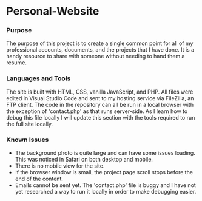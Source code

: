 # Personal-Website
### Purpose
The purpose of this project is to create a single common point for all of my professional accounts, documents, and the projects that I have done. It is a handy resource to share with someone without needing to hand them a resume.
### Languages and Tools
The site is built with HTML, CSS, vanilla JavaScript, and PHP. All files were edited in Visual Studio Code and sent to my hosting service via FileZilla, an FTP client. The code in the repository can all be run in a local browser with the exception of 'contact.php' as that runs server-side. As I learn how to debug this file locally I will update this section with the tools required to run the full site locally.
### Known Issues
* The background photo is quite large and can have some issues loading. This was noticed in Safari on both desktop and mobile.
* There is no mobile view for the site.
* If the browser window is small, the project page scroll stops before the end of the content.
* Emails cannot be sent yet. The 'contact.php' file is buggy and I have not yet researched a way to run it locally in order to make debugging easier.
